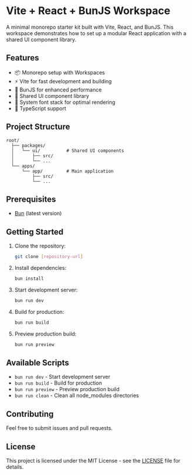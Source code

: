 # Vite + React + BunJS Workspace

A minimal monorepo starter kit built with Vite, React, and BunJS. This workspace demonstrates how to set up a modular React application with a shared UI component library.

## Features

- 📦 Monorepo setup with Workspaces
- ⚡️ Vite for fast development and building
- 🏃 BunJS for enhanced performance
- 🎨 Shared UI component library
- 📱 System font stack for optimal rendering
- 💪 TypeScript support

## Project Structure

```
root/
  ├── packages/
  │   └── ui/          # Shared UI components
  │       ├── src/
  │       └── ...
  └── apps/
      └── app/         # Main application
          ├── src/
          └── ...
```

## Prerequisites

- [Bun](https://bun.sh/) (latest version)

## Getting Started

1. Clone the repository:
   ```bash
   git clone [repository-url]
   ```

2. Install dependencies:
   ```bash
   bun install
   ```

3. Start development server:
   ```bash
   bun run dev
   ```

4. Build for production:
   ```bash
   bun run build
   ```

5. Preview production build:
   ```bash
   bun run preview
   ```

## Available Scripts

- `bun run dev` - Start development server
- `bun run build` - Build for production
- `bun run preview` - Preview production build
- `bun run clean` - Clean all node_modules directories

## Contributing

Feel free to submit issues and pull requests.

## License

This project is licensed under the MIT License - see the [LICENSE](./LICENSE) file for details.